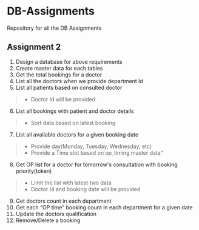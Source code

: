 # DB-Assignments
Repository for all the DB Assignments

## Assignment 2
1. Design a database for above requirements
2. Create master data for each tables
3. Get the total bookings for a doctor
4. List all the doctors when we provide department Id
5. List all patients based on consulted doctor
>- Doctor Id will be provided
6. List all bookings with patient and doctor details
>- Sort data based on latest booking
7. List all available doctors for a given booking date
>- Provide day(Monday, Tuesday, Wednesday, etc)
>- Provide a Time slot based on op_timing master data"
8. Get OP list for a doctor for tomorrow's consultation with booking priority(token)
>- Limit the list with latest two data
>- Doctor Id and booking date will be provided
9. Get doctors count in each department
10. Get each “OP time” booking count in each department for a given date
11. Update the doctors qualification
12. Remove/Delete a booking